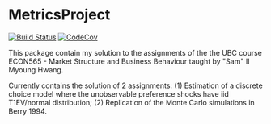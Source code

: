 # MetricsProject

[![Build Status](https://travis-ci.com/leopoldomig/MetricsProject.jl.svg?branch=master)](https://travis-ci.com/leopoldomig/MetricsProject.jl)
[![CodeCov](https://codecov.io/gh/leopoldomig/MetricsProject.jl/branch/master/graph/badge.svg)](https://codecov.io/gh/leopoldomig/MetricsProject.jl)

This package contain my solution to the assignments of the the UBC course ECON565 - Market Structure and Business Behaviour taught by "Sam" Il Myoung Hwang.

Currently contains the solution of 2 assignments: (1) Estimation of a discrete choice model where the unobservable preference shocks have iid T1EV/normal distribution; (2) Replication of the Monte Carlo simulations in Berry 1994.
